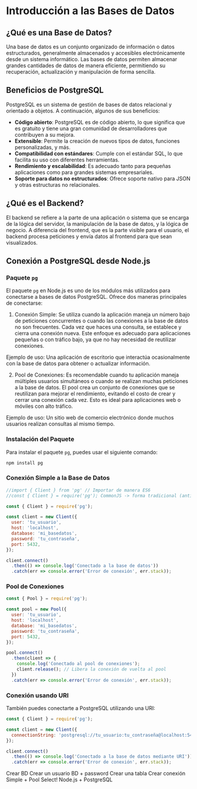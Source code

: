 
# Introducción a las Bases de Datos

## ¿Qué es una Base de Datos?
Una base de datos es un conjunto organizado de información o datos estructurados, generalmente almacenados y accesibles electrónicamente desde un sistema informático. Las bases de datos permiten almacenar grandes cantidades de datos de manera eficiente, permitiendo su recuperación, actualización y manipulación de forma sencilla.

## Beneficios de PostgreSQL
PostgreSQL es un sistema de gestión de bases de datos relacional y orientado a objetos. A continuación, algunos de sus beneficios:

- **Código abierto**: PostgreSQL es de código abierto, lo que significa que es gratuito y tiene una gran comunidad de desarrolladores que contribuyen a su mejora.
- **Extensible**: Permite la creación de nuevos tipos de datos, funciones personalizadas, y más.
- **Compatibilidad con estándares**: Cumple con el estándar SQL, lo que facilita su uso con diferentes herramientas.
- **Rendimiento y escalabilidad**: Es adecuado tanto para pequeñas aplicaciones como para grandes sistemas empresariales.
- **Soporte para datos no estructurados**: Ofrece soporte nativo para JSON y otras estructuras no relacionales.

## ¿Qué es el Backend?
El backend se refiere a la parte de una aplicación o sistema que se encarga de la lógica del servidor, la manipulación de la base de datos, y la lógica de negocio. A diferencia del frontend, que es la parte visible para el usuario, el backend procesa peticiones y envía datos al frontend para que sean visualizados.

## Conexión a PostgreSQL desde Node.js

### Paquete `pg`
El paquete `pg` en Node.js es uno de los módulos más utilizados para conectarse a bases de datos PostgreSQL. Ofrece dos maneras principales de conectarse:

1. Conexión Simple: Se utiliza cuando la aplicación maneja un número bajo de peticiones concurrentes o cuando las conexiones a la base de datos no son frecuentes. Cada vez que haces una consulta, se establece y cierra una conexión nueva. Este enfoque es adecuado para aplicaciones pequeñas o con tráfico bajo, ya que no hay necesidad de reutilizar conexiones.

Ejemplo de uso: Una aplicación de escritorio que interactúa ocasionalmente con la base de datos para obtener o actualizar información.

2. Pool de Conexiones: Es recomendable cuando tu aplicación maneja múltiples usuarios simultáneos o cuando se realizan muchas peticiones a la base de datos. El pool crea un conjunto de conexiones que se reutilizan para mejorar el rendimiento, evitando el costo de crear y cerrar una conexión cada vez. Esto es ideal para aplicaciones web o móviles con alto tráfico.

Ejemplo de uso: Un sitio web de comercio electrónico donde muchos usuarios realizan consultas al mismo tiempo.

### Instalación del Paquete
Para instalar el paquete `pg`, puedes usar el siguiente comando:

```bash
npm install pg
```

### Conexión Simple a la Base de Datos

```js
//import { Client } from 'pg' // Importar de manera ES6
//const { Client } = require('pg'); CommonJS -> forma tradicional (antigua)

const { Client } = require('pg');

const client = new Client({
  user: 'tu_usuario',
  host: 'localhost',
  database: 'mi_basedatos',
  password: 'tu_contraseña',
  port: 5432,
});

client.connect()
  .then(() => console.log('Conectado a la base de datos'))
  .catch(err => console.error('Error de conexión', err.stack));
```

### Pool de Conexiones

```js
const { Pool } = require('pg');

const pool = new Pool({
  user: 'tu_usuario',
  host: 'localhost',
  database: 'mi_basedatos',
  password: 'tu_contraseña',
  port: 5432,
});

pool.connect()
  .then(client => {
    console.log('Conectado al pool de conexiones');
    client.release(); // Libera la conexión de vuelta al pool
  })
  .catch(err => console.error('Error de conexión', err.stack));
```

### Conexión usando URI

También puedes conectarte a PostgreSQL utilizando una URI:

```js
const { Client } = require('pg');

const client = new Client({
  connectionString: 'postgresql://tu_usuario:tu_contraseña@localhost:5432/mi_basedatos'
});

client.connect()
  .then(() => console.log('Conectado a la base de datos mediante URI'))
  .catch(err => console.error('Error de conexión', err.stack));
```


Crear BD
Crear un usuario BD + password
Crear una tabla
Crear conexión Simple + Pool
Select! Node.js + PostgreSQL